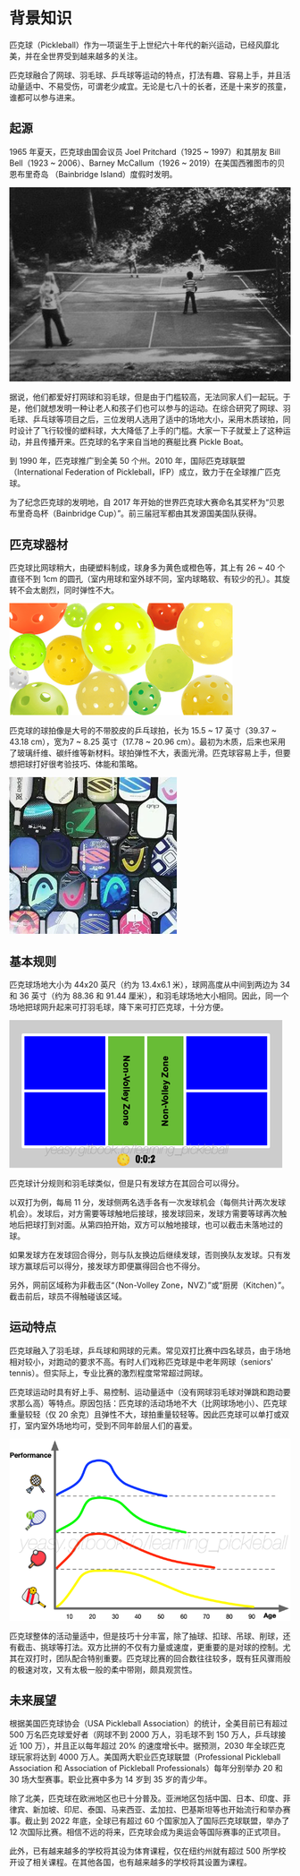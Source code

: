 # 背景知识

匹克球（Pickleball）作为一项诞生于上世纪六十年代的新兴运动，已经风靡北美，并在全世界受到越来越多的关注。

匹克球融合了网球、羽毛球、乒乓球等运动的特点，打法有趣、容易上手，并且活动量适中、不易受伤，可谓老少咸宜。无论是七八十的长者，还是十来岁的孩童，谁都可以参与进来。

## 起源

1965 年夏天，匹克球由国会议员 Joel Pritchard（1925 ~ 1997）和其朋友 Bill Bell（1923 ~ 2006）、Barney McCallum（1926 ~ 2019）在美国西雅图市的贝恩布里奇岛 （Bainbridge Island）度假时发明。

![匹克球的诞生](_images/pickleball-born.png)

据说，他们都爱好打网球和羽毛球，但是由于门槛较高，无法同家人们一起玩。于是，他们就想发明一种让老人和孩子们也可以参与的运动。在综合研究了网球、羽毛球、乒乓球等项目之后，三位发明人选用了适中的场地大小，采用木质球拍，同时设计了飞行较慢的塑料球，大大降低了上手的门槛。大家一下子就爱上了这种运动，并且传播开来。匹克球的名字来自当地的赛艇比赛 Pickle Boat。

到 1990 年，匹克球推广到全美 50 个州。2010 年，国际匹克球联盟（International Federation of Pickleball，IFP）成立，致力于在全球推广匹克球。

为了纪念匹克球的发明地，自 2017 年开始的世界匹克球大赛命名其奖杯为“贝恩布里奇岛杯（Bainbridge Cup）”。前三届冠军都由其发源国美国队获得。

## 匹克球器材

匹克球比网球稍大，由硬塑料制成，球身多为黄色或橙色等，其上有 26 ~ 40 个直径不到 1cm 的圆孔（室内用球和室外球不同，室内球略软、有较少的孔）。其旋转不会太剧烈，同时弹性不大。

![不同类型的匹克球](_images/various-type-balls.png)

匹克球的球拍像是大号的不带胶皮的乒乓球拍，长为 15.5 ~ 17 英寸（39.37 ~ 43.18 cm），宽为7 ~ 8.25 英寸（17.78 ~ 20.96 cm）。最初为木质，后来也采用了玻璃纤维、碳纤维等新材料。球拍弹性不大，表面光滑。匹克球容易上手，但要想把球打好很考验技巧、体能和策略。

![匹克球球拍](_images/pickleball-paddles.png)

## 基本规则

匹克球场地大小为 44x20 英尺（约为 13.4x6.1 米），球网高度从中间到两边为 34 和 36 英寸（约为 88.36 和 91.44 厘米），和羽毛球场地大小相同。因此，同一个场地把球网升起来可打羽毛球，降下来可打匹克球，十分方便。

![匹克球场地](_images/pickleball-court.png)

匹克球计分规则和羽毛球类似，但是只有发球方在其回合可以得分。

以双打为例，每局 11 分，发球侧两名选手各有一次发球机会（每侧共计两次发球机会）。发球后，对方需要等球触地后接球，接发球回来，发球方需要等球再次触地后把球打到对面。从第四拍开始，双方可以触地接球，也可以截击未落地过的球。

如果发球方在发球回合得分，则与队友换边后继续发球，否则换队友发球。只有发球方赢球后可以得分，接发球方即便赢得回合也不得分。

另外，网前区域称为非截击区“（Non-Volley Zone，NVZ）”或“厨房（Kitchen）”。截击前后，球员不得触碰该区域。

## 运动特点

匹克球融入了羽毛球，乒乓球和网球的元素。常见双打比赛中四名球员，由于场地相对较小，对跑动的要求不高。有时人们戏称匹克球是中老年网球（seniors' tennis）。但实际上，专业比赛的激烈程度常常超过网球。

匹克球运动时具有好上手、易控制、运动量适中（没有网球羽毛球对弹跳和跑动要求那么高）等特点。原因包括：匹克球的活动场地不大（比网球场地小）、匹克球重量较轻（仅 20 余克）且弹性不大，球拍重量较轻等。因此匹克球可以单打或双打，室内室外场地均可，受到不同年龄层人们的喜爱。

![匹克球具有很长的运动生命周期](_images/sport-lifecycle.png)

匹克球整体的活动量适中，但是技巧十分丰富，除了抽球、扣球、吊球、削球，还有截击、挑球等打法。双方比拼的不仅有力量或速度，更重要的是对球的控制。尤其在双打时，团队配合特别重要。匹克球比赛的回合数往往较多，既有狂风骤雨般的极速对攻，又有太极一般的柔中带刚，颇具观赏性。

## 未来展望

根据美国匹克球协会（USA Pickleball Association）的统计，全美目前已有超过 500 万名匹克球爱好者（网球不到 2000 万人，羽毛球不到 150 万人，乒乓球接近 100 万），并且正以每年超过 20% 的速度增长中。据预测，2030 年全球匹克球玩家将达到 4000 万人。美国两大职业匹克球联盟（Professional Pickleball Association 和 Association of Pickleball Professionals）每年分别举办 20 和 30 场大型赛事。职业比赛中多为 14 岁到 35 岁的青少年。

除了北美，匹克球在欧洲地区也已十分普及。亚洲地区包括中国、日本、印度、菲律宾、新加坡、印尼、泰国、马来西亚、孟加拉、巴基斯坦等也开始流行和举办赛事。截止到 2022 年底，全球已有超过 60 个国家加入了国际匹克球联盟，举办了 12 次国际比赛。相信不远的将来，匹克球会成为奥运会等国际赛事的正式项目。

此外，已有越来越多的学校将其设为体育课程，仅在纽约州就有超过 500 所学校开设了相关课程。在其他各国，也有越来越多的学校将其设置为课程。

